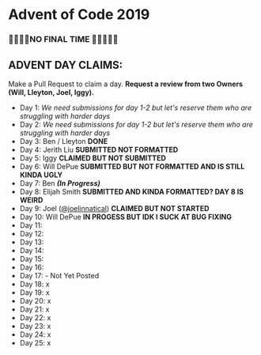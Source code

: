 # Advent of Code 2019

### 🦀🦀🦀🦀NO FINAL TIME 🦀🦀🦀🦀🦀

## ADVENT DAY CLAIMS: 
Make a Pull Request to claim a day. **Request a review from two Owners (Will, Lleyton, Joel, Iggy).**

- Day 1:  *We need submissions for day 1-2 but let's reserve them who are struggling with harder days*
- Day 2:  *We need submissions for day 1-2 but let's reserve them who are struggling with harder days*
- Day 3:  Ben / Lleyton **DONE**
- Day 4:  Jerith Liu **SUBMITTED NOT FORMATTED**
- Day 5:  Iggy **CLAIMED BUT NOT SUBMITTED**
- Day 6:  Will DePue **SUBMITTED BUT NOT FORMATTED AND IS STILL KINDA UGLY**
- Day 7:  Ben ***(In Progress)***
- Day 8:  Elijah Smith **SUBMITTED AND KINDA FORMATTED? DAY 8 IS WEIRD**
- Day 9:  Joel ([@joelinnatical](https://github.com/joelinnatical)) **CLAIMED BUT NOT STARTED**
- Day 10: Will DePue **IN PROGESS BUT IDK I SUCK AT BUG FIXING**
- Day 11: 
- Day 12:
- Day 13:
- Day 14:
- Day 15:
- Day 16:
- Day 17: - Not Yet Posted
- Day 18: x
- Day 19: x
- Day 20: x
- Day 21: x
- Day 22: x
- Day 23: x
- Day 24: x
- Day 25: x
